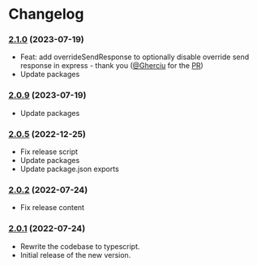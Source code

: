 # Changelog

### [2.1.0](https://github.com/meabed/graphql-upload-ts/compare/v2.0.5...v2.0.9) (2023-07-19)

- Feat: add overrideSendResponse to optionally disable override send response in express - thank you ([@Gherciu](https://github.com/Gherciu) for the [PR](https://github.com/meabed/graphql-upload-ts/pull/173))
- Update packages


### [2.0.9](https://github.com/meabed/graphql-upload-ts/compare/v2.0.5...v2.0.9) (2023-07-19)

- Update packages

### [2.0.5](https://github.com/meabed/graphql-upload-ts/compare/v2.0.2...v2.0.5) (2022-12-25)

- Fix release script
- Update packages
- Update package.json exports

### [2.0.2](https://github.com/meabed/graphql-upload-ts/compare/v2.0.0...v2.0.2) (2022-07-24)

- Fix release content

### [2.0.1](https://github.com/meabed/graphql-upload-ts/compare/v1.5.1...v2.0.1) (2022-07-24)

- Rewrite the codebase to typescript.
- Initial release of the new version.
